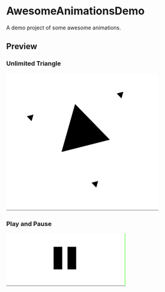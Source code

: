 # AwesomeAnimationsDemo
A demo project of some awesome animations.

## Preview
### Unlimited Triangle
![UnlimitedTriangle](https://raw.githubusercontent.com/FlyKite/AwesomeAnimationsDemo/master/Previews/UnlimitedTriangle.gif)

### Play and Pause
![PlayAndPause](https://raw.githubusercontent.com/FlyKite/AwesomeAnimationsDemo/master/Previews/PlayAndPause.gif)
